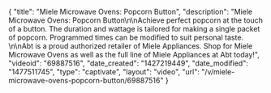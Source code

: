 {
    "title": "Miele Microwave Ovens: Popcorn Button",
    "description": "Miele Microwave Ovens: Popcorn Button\n\nAchieve perfect popcorn at the touch of a button. The duration and wattage is tailored for making a single packet of popcorn. Programmed times can be modified to suit personal taste. \n\nAbt is a proud authorized retailer of Miele Appliances. Shop for Miele Microwave Ovens as well as the full line of Miele Appliances at Abt today!",
    "videoid": "69887516",
    "date_created": "1427219449",
    "date_modified": "1477511745",
    "type": "captivate",
    "layout": "video",
    "url": "\/v\/miele-microwave-ovens-popcorn-button\/69887516"
}
